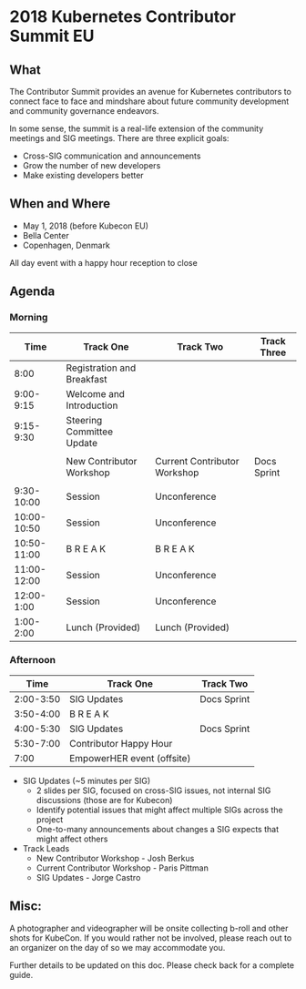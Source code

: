 # 2018 Kubernetes Contributor Summit EU

## What

The Contributor Summit provides an avenue for Kubernetes contributors to connect face to face and mindshare about future community development and community governance endeavors.

In some sense, the summit is a real-life extension of the community meetings and SIG meetings. There are three explicit goals:

- Cross-SIG communication and announcements
- Grow the number of new developers
- Make existing developers better

## When and Where

- May 1, 2018 (before Kubecon EU)
- Bella Center
- Copenhagen, Denmark

All day event with a happy hour reception to close

## Agenda 

### Morning

| Time        | Track One                       | Track Two                     | Track Three    |
| ----------- | ------------------------------- |  ---------------------------- | -------------- | 
| 8:00        | Registration and Breakfast      |                               |                |
| 9:00-9:15   | Welcome and Introduction        |                               |                |                   
| 9:15-9:30   | Steering Committee Update       |                               |                |
|             |                                 |                               |                |
|             | New Contributor Workshop        | Current Contributor Workshop  | Docs Sprint    |
|             |                                 |                               |                |
| 9:30-10:00  | Session                         | Unconference                  |                |
| 10:00-10:50 | Session                         | Unconference                  |                |
| 10:50-11:00 | B R E A K                       | B R E A K                     |                |
| 11:00-12:00 | Session                         | Unconference                  |                |
| 12:00-1:00  | Session                         | Unconference                  |                |
| 1:00-2:00   | Lunch (Provided)                | Lunch (Provided)              |                |

### Afternoon

| Time        | Track One                       | Track Two                    |  
| ----------- | ------------------------------- | ---------------------------- |
| 2:00-3:50   | SIG Updates                     | Docs Sprint                  |   
| 3:50-4:00   | B R E A K                       |                              |
| 4:00-5:30   | SIG Updates                     | Docs Sprint                  |   
| 5:30-7:00   | Contributor Happy Hour          |                              | 
| 7:00        | EmpowerHER event (offsite)      |                              |                                 

- SIG Updates (~5 minutes per SIG)
  - 2 slides per SIG, focused on cross-SIG issues, not internal SIG discussions (those are for Kubecon)
  - Identify potential issues that might affect multiple SIGs across the project
  - One-to-many announcements about changes a SIG expects that might affect others 
- Track Leads
  - New Contributor Workshop - Josh Berkus
  - Current Contributor Workshop - Paris Pittman
  - SIG Updates - Jorge Castro

## Misc:

A photographer and videographer will be onsite collecting b-roll and other shots for KubeCon. If you would rather not be involved, please reach out to an organizer on the day of so we may accommodate you.  

Further details to be updated on this doc. Please check back for a complete guide.
